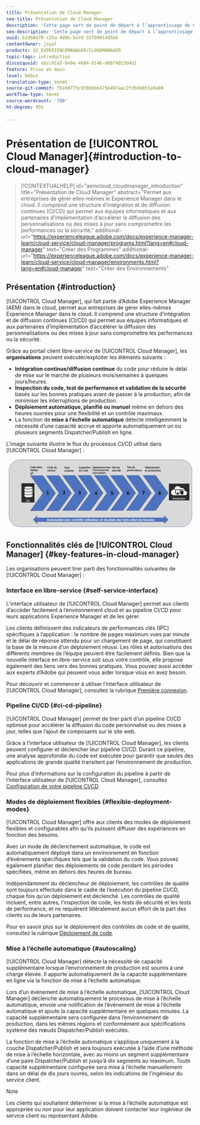 ```yaml
---
title: Présentation de Cloud Manager
seo-title: Présentation de Cloud Manager
description: 'Cette page sert de point de départ à l’apprentissage de Cloud Manager. '
seo-description: 'Cette page sert de point de départ à l’apprentissage d’Adobe AEM Cloud Manager et met en évidence ses avantages et fonctionnalités clés. '
uuid: 62d68e79-c2ba-4d8b-ba7d-33709014d5b6
contentOwner: jsyal
products: SG_EXPERIENCEMANAGER/CLOUDMANAGER
topic-tags: introduction
discoiquuid: ebcc91a5-be9e-4684-8146-d88f4013d4d1
feature: Prise en main
level: Début
translation-type: tm+mt
source-git-commit: fb10d775c930b5bb475b497aac2fd59b053a9a00
workflow-type: tm+mt
source-wordcount: '780'
ht-degree: 95%

---
```



# Présentation de [!UICONTROL Cloud Manager]{#introduction-to-cloud-manager}

>[!CONTEXTUALHELP]
>id="aemcloud_cloudmanager_introduction"
>title="Présentation de Cloud Manager"
>abstract="Permet aux entreprises de gérer elles-mêmes le Experience Manager dans le cloud. Il comprend une structure d’intégration et de diffusion continues (CI/CD) qui permet aux équipes informatiques et aux partenaires d’implémentation d’accélérer la diffusion des personnalisations ou des mises à jour sans compromettre les performances ou la sécurité."
>additional-url="https://experienceleague.adobe.com/docs/experience-manager-learn/cloud-service/cloud-manager/programs.html?lang=en#cloud-manager" text="Créer des Programmes"
>additional-url="https://experienceleague.adobe.com/docs/experience-manager-learn/cloud-service/cloud-manager/environments.html?lang=en#cloud-manager" text="Créer des Environnements"

## Présentation {#introduction}

[!UICONTROL Cloud Manager], qui fait partie d’Adobe Experience Manager (AEM) dans le cloud, permet aux entreprises de gérer elles-mêmes Experience Manager dans le cloud. Il comprend une structure d’intégration et de diffusion continues (CI/CD) qui permet aux équipes informatiques et aux partenaires d’implémentation d’accélérer la diffusion des personnalisations ou des mises à jour sans compromettre les performances ou la sécurité.

Grâce au portail client libre-service de [!UICONTROL Cloud Manager], les **organisations** peuvent exécuter/exploiter les éléments suivants :

* **Intégration continue/diffusion continue** du code pour réduire le délai de mise sur le marché de plusieurs mois/semaines à quelques jours/heures.
* **Inspection du code, test de performance et validation de la sécurité** basés sur les bonnes pratiques avant de passer à la production, afin de minimiser les interruptions de production.
* **Déploiement automatique, planifié ou manuel** même en dehors des heures ouvrées pour une flexibilité et un contrôle maximaux.
* La fonction de **mise à l’échelle automatique** détecte intelligemment la nécessité d’une capacité accrue et apporte automatiquement un ou plusieurs segments Dispatcher/Publish en ligne.

L’image suivante illustre le flux du processus CI/CD utilisé dans [!UICONTROL Cloud Manager] :

![](assets/screen_shot_2018-05-12at73843pm.png)

## Fonctionnalités clés de [!UICONTROL Cloud Manager] {#key-features-in-cloud-manager}

Les organisations peuvent tirer parti des fonctionnalités suivantes de [!UICONTROL Cloud Manager] :

### Interface en libre-service {#self-service-interface}

L’interface utilisateur de [!UICONTROL Cloud Manager] permet aux clients d’accéder facilement à l’environnement cloud et au pipeline CI/CD pour leurs applications Experience Manager et de les gérer.

Les clients définissent des indicateurs de performances clés (IPC) spécifiques à l’application : le nombre de pages maximum vues par minute et le délai de réponse attendu pour un chargement de page, qui constituent la base de la mesure d’un déploiement réussi. Les rôles et autorisations des différents membres de l’équipe peuvent être facilement définis. Bien que la nouvelle interface en libre-service soit sous votre contrôle, elle propose également des liens vers des bonnes pratiques. Vous pouvez aussi accéder aux experts d’Adobe qui peuvent vous aider lorsque vous en avez besoin.

Pour découvrir et commencer à utiliser l’interface utilisateur de [!UICONTROL Cloud Manager], consultez la rubrique [Première connexion](https://helpx.adobe.com/fr/experience-manager/cloud-manager/using/first-time-login.html).

### Pipeline CI/CD {#ci-cd-pipeline}

[!UICONTROL Cloud Manager] permet de tirer parti d’un pipeline CI/CD optimisé pour accélérer la diffusion du code personnalisé ou des mises à jour, telles que l’ajout de composants sur le site web.

Grâce à l’interface utilisateur de [!UICONTROL Cloud Manager], les clients peuvent configurer et déclencher leur pipeline CI/CD. Durant ce pipeline, une analyse approfondie du code est exécutée pour garantir que seules des applications de grande qualité transitent par l’environnement de production.

Pour plus d’informations sur la configuration du pipeline à partir de l’interface utilisateur de [!UICONTROL Cloud Manager], consultez [Configuration de votre pipeline CI/CD](https://helpx.adobe.com/fr/experience-manager/cloud-manager/using/configuring-pipeline.html).

### Modes de déploiement flexibles {#flexible-deployment-modes}

[!UICONTROL Cloud Manager] offre aux clients des modes de déploiement flexibles et configurables afin qu’ils puissent diffuser des expériences en fonction des besoins.

Avec un mode de déclenchement automatique, le code est automatiquement déployé dans un environnement en fonction d’événements spécifiques tels que la validation du code. Vous pouvez également planifier des déploiements de code pendant les périodes spécifiées, même en dehors des heures de bureau.

Indépendamment du déclencheur de déploiement, les contrôles de qualité sont toujours effectués dans le cadre de l’exécution du pipeline CI/CD, chaque fois qu’un déploiement est déclenché. Les contrôles de qualité incluent, entre autres, l’inspection de code, les tests de sécurité et les tests de performance, et ne requièrent littéralement aucun effort de la part des clients ou de leurs partenaires.

Pour en savoir plus sur le déploiement des contrôles de code et de qualité, consultez la rubrique [Déploiement de code](deploying-code.md).

### Mise à l’échelle automatique {#autoscaling}

[!UICONTROL Cloud Manager] détecte la nécessité de capacité supplémentaire lorsque l’environnement de production est soumis à une charge élevée. Il apporte automatiquement de la capacité supplémentaire en ligne via la fonction de mise à l’échelle automatique.

Lors d’un événement de mise à l’échelle automatique, [!UICONTROL Cloud Manager] déclenche automatiquement le processus de mise à l’échelle automatique, envoie une notification de l’événement de mise à l’échelle automatique et ajoute la capacité supplémentaire en quelques minutes. La capacité supplémentaire sera configurée dans l’environnement de production, dans les mêmes régions et conformément aux spécifications système des nœuds Dispatcher/Publish exécutés.

La fonction de mise à l’échelle automatique s’applique uniquement à la couche Dispatcher/Publish et sera toujours exécutée à l’aide d’une méthode de mise à l’échelle horizontale, avec au moins un segment supplémentaire d’une paire Dispatcher/Publish et jusqu’à dix segments au maximum. Toute capacité supplémentaire configurée sera mise à l’échelle manuellement dans un délai de dix jours ouvrés, selon les indications de l’ingénieur du service client.

>[!NOTE]
>Les clients qui souhaitent déterminer si la mise à l’échelle automatique est appropriée ou non pour leur application doivent contacter leur ingénieur de service client ou représentant Adobe.
